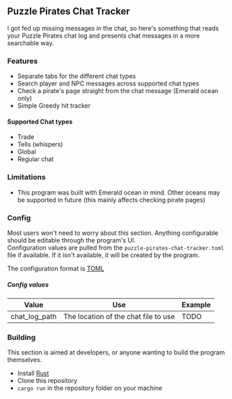 ## Puzzle Pirates Chat Tracker
I got fed up missing messages in the chat, so here's something that reads your Puzzle Pirates chat log and presents chat messages in a more searchable way.


### Features
- Separate tabs for the different chat types
- Search player and NPC messages across supported chat types
- Check a pirate's page straight from the chat message (Emerald ocean only)
- Simple Greedy hit tracker

#### Supported Chat types
- Trade
- Tells (whispers)
- Global
- Regular chat

### Limitations
- This program was built with Emerald ocean in mind. Other oceans may be supported in future (this mainly affects checking pirate pages)

### Config
Most users won't need to worry about this section. Anything configurable should be editable through the program's UI.  
Configuration values are pulled from the `puzzle-pirates-chat-tracker.toml` file if available. If it isn't available, it will be created by the program.

The configuration format is [TOML](https://toml.io/en/)

##### Config values
| Value | Use | Example |
|-------|-----|----------
| chat_log_path | The location of the chat file to use | TODO


### Building
This section is aimed at developers, or anyone wanting to build the program themselves.

- Install [Rust](https://www.rust-lang.org/learn/get-started)
- Clone this repository
- `cargo run` in the repository folder on your machine
